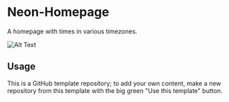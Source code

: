 # Neon-Homepage
A homepage with times in various timezones.

![Alt Text](https://github.com/mflint/Neon-Homepage/blob/master/preview.png "preview")

## Usage
This is a GitHub template repository; to add your own content, make a new repository from this template with the big green "Use this template" button.

